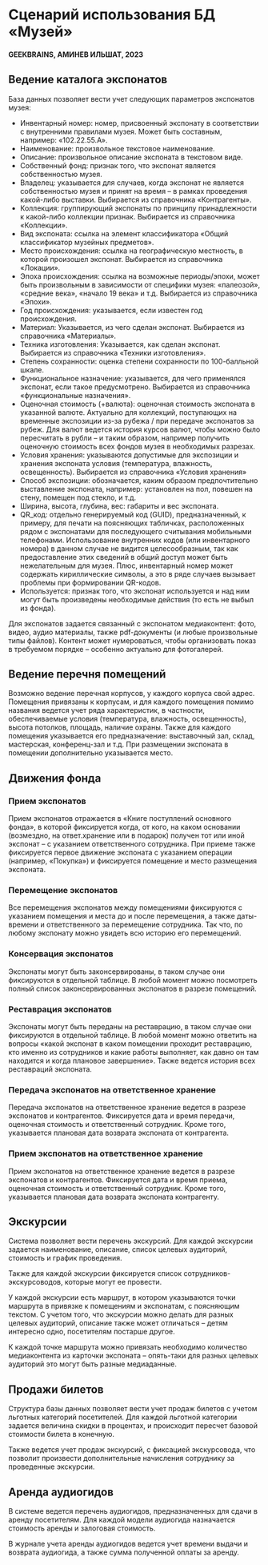 # Сценарий использования БД «Музей»
#### GEEKBRAINS, АМИНЕВ ИЛЬШАТ, 2023

## Ведение каталога экспонатов
База данных позволяет вести учет следующих параметров экспонатов музея:
* Инвентарный номер: номер, присвоенный экспонату в соответствии с внутренними правилами музея. Может быть составным, например: «102.22.55.А».
* Наименование: произвольное текстовое наименование.
* Описание: произвольное описание экспоната в текстовом виде.
* Собственный фонд: признак того, что экспонат является собственностью музея.
* Владелец: указывается для случаев, когда экспонат не является собственностью музея и принят на время – в рамках проведения какой-либо выставки. Выбирается из справочника «Контрагенты».
* Коллекция: группирующий экспонаты по принципу принадлежности к какой-либо коллекции признак. Выбирается из справочника «Коллекции».
* Вид экспоната: ссылка на элемент классификатора «Общий классификатор музейных предметов».
* Место происхождения: ссылка на географическую местность, в которой произошел экспонат. Выбирается из справочника «Локации».
* Эпоха происхождения: ссылка на возможные периоды/эпохи, может быть произвольным в зависимости от специфики музея: «палеозой», «средние века», «начало 19 века» и т.д. Выбирается из справочника «Эпохи».
* Год происхождения: указывается, если известен год происхождения.
* Материал: Указывается, из чего сделан экспонат. Выбирается из справочника «Материалы».
* Техника изготовления: Указывается, как сделан экспонат. Выбирается из справочника «Техники изготовления».
* Степень сохранности: оценка степени сохранности по 100-балльной шкале.
* Функциональное назначение: указывается, для чего применялся экспонат, если такое предусмотрено. Выбирается из справочника «функциональные назначения».
* Оценочная стоимость (+валюта): оценочная стоимость экспоната в указанной валюте. Актуально для коллекций, поступающих на временные экспозиции из-за рубежа / при передаче экспонатов за рубеж. Для валют ведется история курсов валют, чтобы можно было пересчитать в рубли – и таким образом, например получить оценочную стоимость всех фондов музея в необходимых разрезах.
* Условия хранения: указываются допустимые для экспозиции и хранения экспоната условия (температура, влажность, освещенность). Выбирается из справочника «Условия хранения»
* Способ экспозиции: обозначается, каким образом предпочтительно выставление экспоната, например: установлен на пол, повешен на стену, помещен под стекло, и т.д.
* Ширина, высота, глубина, вес: габариты и вес экспоната.
* QR_код: отдельно генерируемый код (GUID), предназначенный, к примеру, для печати на поясняющих табличках, расположенных рядом с экспонатами для последующего считывания мобильными телефонами. Использование внутренних кодов (или инвентарного номера) в данном случае не видится целесообразным, так как предоставление этих сведений в общий доступ может быть нежелательным для музея. Плюс, инвентарный номер может содержать кириллические символы, а это в ряде случаев вызывает проблемы при формировании QR-кодов.
* Используется: признак того, что экспонат используется и над ним могут быть произведены необходимые действия (то есть не выбыл из фонда).

Для экспонатов задается связанный с экспонатом медиаконтент: фото, видео, аудио материалы, также pdf-документы (и любые произвольные типы файлов). Контент может нумероваться, чтобы организовать показ в требуемом порядке – особенно актуально для фотогалерей.

## Ведение перечня помещений
Возможно ведение перечная корпусов, у каждого корпуса свой адрес. Помещения привязаны к корпусам, и для каждого помещения помимо названия ведется учет ряда характеристик, в частности, обеспечиваемые условия (температура, влажность, освещенность), высота потолков, площадь, наличие охраны. Также для каждого помещения указывается его предназначение: выставочный зал, склад, мастерская, конференц-зал и т.д. При размещении экспоната в помещении дополнительно указывается место.

## Движения фонда
### Прием экспонатов
Прием экспонатов отражается в «Книге поступлений основного фонда», в которой фиксируется когда, от кого, на каком основании (возмездно, на ответ.хранение или в подарок) получен тот или иной экспонат – с указанием ответственного сотрудника. При приеме также фиксируется первое движение экспоната с указанием операции (например, «Покупка») и фиксируется помещение и место размещения экспоната.

### Перемещение экспонатов
Все перемещения экспонатов между помещениями фиксируются с указанием помещения и места до и после перемещения, а также даты-времени и ответственного за перемещение сотрудника. Так что, по любому экспонату можно увидеть всю историю его перемещений.

### Консервация экспонатов
Экспонаты могут быть законсервированы, в таком случае они фиксируются в отдельной таблице. В любой момент можно посмотреть полный список законсервированных экспонатов в разрезе помещений. 

### Реставрация экспонатов
Экспонаты могут быть переданы на реставрацию, в таком случае они фиксируются в отдельной таблице. В любой момент можно ответить на вопросы «какой экспонат в каком помещении проходит реставрацию, кто именно из сотрудников и какие работы выполняет, как давно он там находится и когда плановое завершение». Также ведется история всех реставраций экспоната.

### Передача экспонатов на ответственное хранение
Передача экспонатов на ответственное хранение ведется в разрезе экспонатов и контрагентов. Фиксируется дата и время передачи, оценочная стоимость и ответственный сотрудник. Кроме того, указывается плановая дата возврата экспоната от контрагента.

### Прием экспонатов на ответственное хранение
Прием экспонатов на ответственное хранение ведется в разрезе экспонатов и контрагентов. Фиксируется дата и время приема, оценочная стоимость и ответственный сотрудник. Кроме того, указывается плановая дата возврата экспоната контрагенту.

## Экскурсии
Система позволяет вести перечень экскурсий. Для каждой экскурсии задается наименование, описание, список целевых аудиторий, стоимость и график проведения.

Также для каждой экскурсии фиксируется список сотрудников-экскурсоводов, которые могут ее провести.

У каждой экскурсии есть маршрут, в котором указываются точки маршрута в привязке к помещениям и экспонатам, с поясняющим текстом. С учетом того, что экскурсии можно делать для разных целевых аудиторий, описание также может отличаться – детям интересно одно, посетителям постарше другое.

К каждой точке маршрута можно привязать необходимо количество медиаконтента из карточки экспоната – опять-таки для разных целевых аудиторий это могут быть разные медиаданные.

## Продажи билетов
Структура базы данных позволяет вести учет продаж билетов с учетом льготных категорий посетителей. Для каждой льготной категории задается величина скидки в процентах, и происходит пересчет базовой стоимости билета в конечную.

Также ведется учет продаж экскурсий, с фиксацией экскурсовода, что позволит произвести дополнительные начисления сотруднику за проведенные экскурсии.

## Аренда аудиогидов
В системе ведется перечень аудиогидов, предназначенных для сдачи в аренду посетителям. Для каждой модели аудиогида назначается стоимость аренды и залоговая стоимость.

В журнале учета аренды аудиогидов ведется учет времени выдачи и возврата аудиогида, а также сумма полученной оплаты за аренду.
